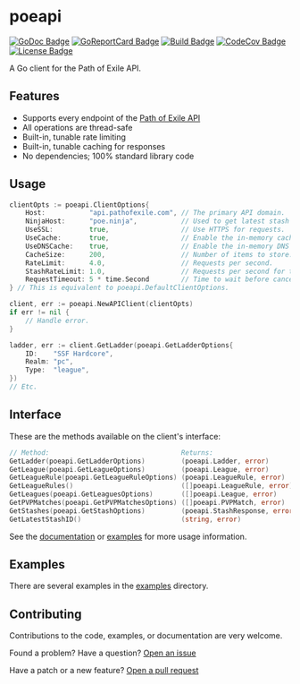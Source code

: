 # poeapi

[![GoDoc Badge]][GoDoc]
[![GoReportCard Badge]][GoReportCard]
[![Build Badge]][Build]
[![CodeCov Badge]][CodeCov]
[![License Badge]][License]

A Go client for the Path of Exile API.

## Features

* Supports every endpoint of the [Path of Exile API][API Docs]
* All operations are thread-safe
* Built-in, tunable rate limiting
* Built-in, tunable caching for responses
* No dependencies; 100% standard library code

## Usage

```go
clientOpts := poeapi.ClientOptions{
    Host:           "api.pathofexile.com", // The primary API domain.
    NinjaHost:      "poe.ninja",           // Used to get latest stash ID.
    UseSSL:         true,                  // Use HTTPS for requests.
    UseCache:       true,                  // Enable the in-memory cache.
    UseDNSCache:    true,                  // Enable the in-memory DNS resolution cache.
    CacheSize:      200,                   // Number of items to store.
    RateLimit:      4.0,                   // Requests per second.
    StashRateLimit: 1.0,                   // Requests per second for trade API.
    RequestTimeout: 5 * time.Second        // Time to wait before canceling requests.
} // This is equivalent to poeapi.DefaultClientOptions.

client, err := poeapi.NewAPIClient(clientOpts)
if err != nil {
    // Handle error.
}

ladder, err := client.GetLadder(poeapi.GetLadderOptions{
    ID:    "SSF Hardcore",
    Realm: "pc",
    Type:  "league",
})
// Etc.
```

## Interface

These are the methods available on the client's interface:

```go
// Method:                                 Returns:
GetLadder(poeapi.GetLadderOptions)         (poeapi.Ladder, error)
GetLeague(poeapi.GetLeagueOptions)         (poeapi.League, error)
GetLeagueRule(poeapi.GetLeagueRuleOptions) (poeapi.LeagueRule, error)
GetLeagueRules()                           ([]poeapi.LeagueRule, error)
GetLeagues(poeapi.GetLeaguesOptions)       ([]poeapi.League, error)
GetPVPMatches(poeapi.GetPVPMatchesOptions) ([]poeapi.PVPMatch, error)
GetStashes(poeapi.GetStashOptions)         (poeapi.StashResponse, error)
GetLatestStashID()                         (string, error)
```

See the [documentation][GoDoc] or [examples][Examples] for more usage information.

## Examples

There are several examples in the [examples][Examples] directory.

## Contributing

Contributions to the code, examples, or documentation are very welcome.

Found a problem? Have a question? [Open an issue][Issue]

Have a patch or a new feature? [Open a pull request][Pull Request]

[GoDoc]: https://godoc.org/github.com/willroberts/poeapi
[GoDoc Badge]: https://godoc.org/github.com/willroberts/poeapi?status.svg
[GoReportCard]: https://goreportcard.com/report/github.com/willroberts/poeapi
[GoReportCard Badge]: https://goreportcard.com/badge/github.com/willroberts/poeapi
[License]: https://www.gnu.org/licenses/gpl-3.0
[License Badge]: https://img.shields.io/badge/License-GPLv3-blue.svg
[Build]: https://github.com/willroberts/poeapi/actions/workflows/build.yaml
[Build Badge]: https://github.com/willroberts/poeapi/actions/workflows/build.yaml/badge.svg
[CodeCov]: https://codecov.io/gh/willroberts/poeapi
[CodeCov Badge]: https://codecov.io/gh/willroberts/poeapi/branch/master/graph/badge.svg
[API Docs]: https://www.pathofexile.com/developer/docs/api
[Examples]: https://github.com/willroberts/poeapi/tree/master/examples
[Issue]: https://github.com/willroberts/poeapi/issues
[Pull Request]: https://github.com/willroberts/poeapi/pulls
